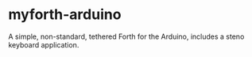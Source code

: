 # myforth-arduino
A simple, non-standard, tethered Forth for the Arduino, includes a steno keyboard application.
